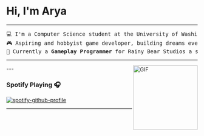 # Hi, I'm Arya 
<hr>
<pre>
💻 I'm a Computer Science student at the University of Washington
🎮 Aspiring and hobbyist game developer, building dreams every day.
🔮 Currently a <b>Gameplay Programmer</b> for Rainy Bear Studios a studio created with 4 other students with the goal of building immersive player experiences.
</pre>
<hr>
---

<img align="right" alt="GIF" height="170px" src="https://media.giphy.com/media/J5B1Y8QZnzXXbLQIBu/giphy.gif" />

### Spotify Playing 🎧

[![spotify-github-profile](https://spotify-github-profile.vercel.app/api/view?uid=zephaxix&cover_image=true&theme=novatorem&show_offline=false&background_color=121212&interchange=false&bar_color=53b14f&bar_color_cover=false)](https://github.com/kittinan/spotify-github-profile)

---
